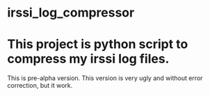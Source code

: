 irssi_log_compressor
====================
This project is python script to compress my irssi log files.
====================
This is pre-alpha version.
This version is very ugly and without error correction, but it work.

